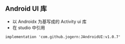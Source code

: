 ## Android UI 库

* 以 Androidx 为基写成的 Activity ui 库
* 在 studio 中引用

~~~
implementation 'com.github.jogern:JAndroidUI:v1.0.7'
~~~